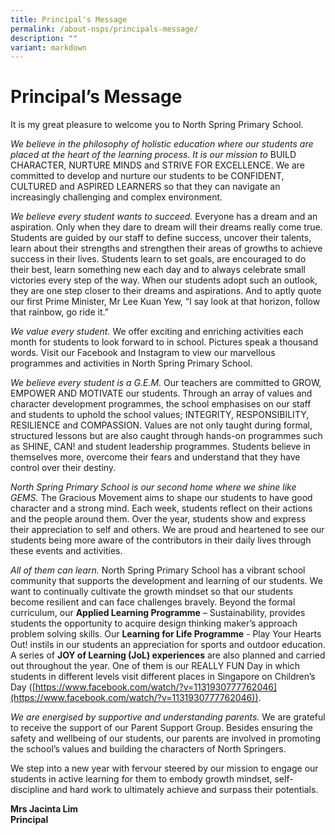 ```yaml
---
title: Principal's Message
permalink: /about-nsps/principals-message/
description: ""
variant: markdown
---
```

Principal’s Message
===================

It is my great pleasure to welcome you to North Spring Primary School.

_We believe in the philosophy of holistic education where our students are placed at the heart of the learning process. It is our mission to_&nbsp;BUILD CHARACTER, NURTURE MINDS and STRIVE FOR EXCELLENCE. We are committed to develop and nurture our students to be CONFIDENT, CULTURED and ASPIRED LEARNERS so that they can navigate an increasingly challenging and complex environment.

_We believe every student wants to succeed._&nbsp;Everyone has a dream and an aspiration. Only when they dare to dream will their dreams really come true. Students are&nbsp;guided by our staff to define success, uncover their talents, learn about their strengths and strengthen their areas of growths to achieve success in their lives. Students learn to set goals, are encouraged to do their best, learn something new each day and to always celebrate small victories every step of the way. When our students adopt such an outlook, they are one step closer to their dreams and aspirations.&nbsp;And to aptly quote our first Prime Minister, Mr Lee Kuan Yew, “I say look at that horizon, follow that rainbow, go ride it.”

_We value every student._&nbsp;We offer exciting and enriching activities each month for students to look forward to in school. Pictures speak a thousand words. Visit our Facebook and Instagram to view our marvellous programmes and activities in North Spring Primary School.

_We believe every student is a G.E.M._&nbsp;Our teachers are committed to GROW, EMPOWER AND MOTIVATE our students. Through an array of values and character development programmes, the school emphasises on our staff and students to uphold the school values; INTEGRITY, RESPONSIBILITY, RESILIENCE and COMPASSION. Values are not only taught during formal, structured lessons but are also caught through hands-on programmes such as SHINE, CAN! and student leadership programmes. Students believe in themselves more, overcome their fears and understand that they have control over their destiny.

_North Spring Primary School is our second home where we shine like GEMS._&nbsp;The Gracious Movement aims to shape our students to have good character and a strong mind. Each week, students reflect on their actions and the people around them. Over the year, students show and express their appreciation to self and others. We are proud and heartened to see our students being more aware of the contributors in their daily lives through these events and activities.

_All of them can learn._&nbsp;North Spring Primary School has a vibrant school community that supports the development and learning of our students. We want to continually cultivate the growth mindset so that our students become resilient and can face challenges bravely. Beyond the formal curriculum, our&nbsp;**Applied Learning Programme**&nbsp;– Sustainability, provides students the opportunity to acquire design thinking maker’s approach problem solving skills. Our&nbsp;**Learning for Life Programme**&nbsp;\- Play Your Hearts Out! instils in our students an appreciation for sports and outdoor education. A series of&nbsp;**JOY of Learning (JoL) experiences**&nbsp;are also planned and carried out throughout the year. One of them is our REALLY FUN Day in which students in different levels visit different places in Singapore on Children’s Day ([https://www.facebook.com/watch/?v=1131930777762046](https://www.facebook.com/watch/?v=1131930777762046)).

_We are energised by supportive and understanding parents._&nbsp;We are grateful to receive the support of our Parent Support Group. Besides ensuring the safety and wellbeing of our students, our parents are involved in promoting the school’s values and building the characters of North Springers.

We step into a new year with fervour steered by our mission to engage our students in active learning for them to embody growth mindset, self-discipline and hard work to ultimately achieve and surpass their potentials.

**Mrs Jacinta Lim**<br>
**Principal**